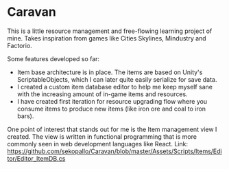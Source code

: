 # Caravan

This is a little resource management and free-flowing learning project of mine. Takes inspiration from games like Cities Skylines, Mindustry and Factorio.

Some features developed so far:
- Item base architecture is in place. The items are based on Unity's ScriptableObjects, which I can later quite easily serialize for save data.
- I created a custom item database editor to help me keep myself sane with the increasing amount of in-game items and resources.
- I have created first iteration for resource upgrading flow where you consume items to produce new items (like iron ore and coal to iron bars).

One point of interest that stands out for me is the Item management view I created. The view is written in functional programming that is more commonly seen in web development languages like React.
Link: https://github.com/sekopallo/Caravan/blob/master/Assets/Scripts/Items/Editor/Editor_ItemDB.cs
